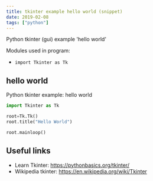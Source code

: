 ```yaml
---
title: tkinter example hello world (snippet)
date: 2019-02-08
tags: ["python"]
---
```

Python tkinter (gui) example 'hello world'


Modules used in program: 
* `import Tkinter as Tk`

## hello world

Python tkinter example: hello world

```python
import Tkinter as Tk

root=Tk.Tk()
root.title("Hello World")

root.mainloop()


```

## Useful links

- Learn Tkinter: https://pythonbasics.org/tkinter/
- Wikipedia tkinter: https://en.wikipedia.org/wiki/Tkinter

